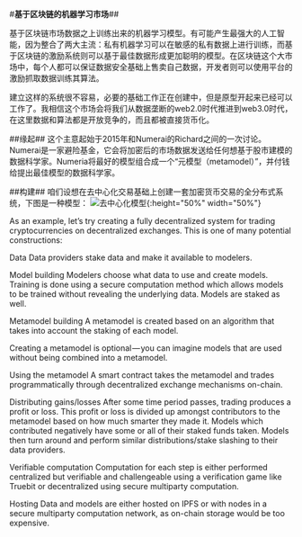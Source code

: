 #**基于区块链的机器学习市场**##

基于区块链市场数据之上训练出来的机器学习模型。有可能产生最强大的人工智能，因为整合了两大主流：私有机器学习可以在敏感的私有数据上进行训练，而基于区块链的激励系统则可以基于最佳数据形成更加聪明的模型。在区块链这个大市场中，每个人都可以保证数据安全基础上售卖自己数据，开发者则可以使用平台的激励抓取数据训练其算法。

建立这样的系统很不容易，必要的基础工作正在创建中，但是原型开起来已经可以工作了。我相信这个市场会将我们从数据垄断的web2.0时代推进到web3.0时代，在这里数据和算法都是开放竞争的，而且都被直接货币化。

##缘起##
这个主意起始于2015年和Numerai的Richard之间的一次讨论。Numerai是一家避险基金，它会将加密后的市场数据发送给任何想基于股市建模的数据科学家。Numeria将最好的模型组合成一个“元模型（metamodel）”，并付钱给提出最佳模型的数据科学家。

##构建##
咱们设想在去中心化交易基础上创建一套加密货币交易的全分布式系统，下图是一种模型：
![去中心化模型](https://cdn-images-1.medium.com/max/1200/1*Gijb5M3zuLRbXaDmVAS0JA.jpeg){:height="50%" width="50%"}



As an example, let’s try creating a fully decentralized system for trading cryptocurrencies on decentralized exchanges. This is one of many potential constructions:

Data Data providers stake data and make it available to modelers.

Model building Modelers choose what data to use and create models. Training is done using a secure computation method which allows models to be trained without revealing the underlying data. Models are staked as well.


Metamodel building A metamodel is created based on an algorithm that takes into account the staking of each model.

Creating a metamodel is optional — you can imagine models that are used without being combined into a metamodel.

Using the metamodel A smart contract takes the metamodel and trades programmatically through decentralized exchange mechanisms on-chain.

Distributing gains/losses After some time period passes, trading produces a profit or loss. This profit or loss is divided up amongst contributors to the metamodel based on how much smarter they made it. Models which contributed negatively have some or all of their staked funds taken. Models then turn around and perform similar distributions/stake slashing to their data providers.

Verifiable computation Computation for each step is either performed centralized but verifiable and challengeable using a verification game like Truebit or decentralized using secure multiparty computation.

Hosting Data and models are either hosted on IPFS or with nodes in a secure multiparty computation network, as on-chain storage would be too expensive.
